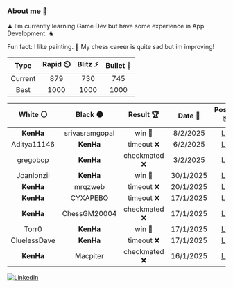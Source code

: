 ### About me 🍜

♟ I’m currently learning Game Dev but have some experience in App Development. ♞

Fun fact: I like painting. 🎨
My chess career is quite sad but im improving!
<!--START_SECTION:chessStats-->
<!-- Automatically generated with https://github.com/Balastrong/chess-stats-action -->

| Type | Rapid ⏲️ | Blitz ⚡ | Bullet 🔫 |
|:---:|:---:|:---:|:---:|
| Current | 879 | 730 | 745 |
| Best | 1000 | 1000 | 1000 |

| White ⚪ | Black ⚫ | Result 🏆 | Date 📅 | Position 🗺️ | Type 🕕 |
|:---:|:---:|:---:|:---:|:---:|:---:|
| **KenHa** | srivasramgopal | win 🥇 | 8/2/2025 | <a href="http://www.ee.unb.ca/cgi-bin/tervo/fen.pl?select=7R/6Q1/1p6/p1p5/7k/1PK5/P7/8 b - -">Link</a> | Blitz |
| Aditya11146 | **KenHa** | timeout ❌ | 6/2/2025 | <a href="http://www.ee.unb.ca/cgi-bin/tervo/fen.pl?select=4rr1k/ppp4p/2n5/3bp1B1/6B1/P1PP1P2/1P1N2P1/1K4R1 b - -">Link</a> | Bullet |
| gregobop | **KenHa** | checkmated ❌ | 3/2/2025 | <a href="http://www.ee.unb.ca/cgi-bin/tervo/fen.pl?select=4b3/3r1n1p/kQ3P1B/P7/1pP5/7B/1P6/R3K2R b KQ -">Link</a> | Blitz |
| Joanlonzii | **KenHa** | win 🥇 | 30/1/2025 | <a href="http://www.ee.unb.ca/cgi-bin/tervo/fen.pl?select=r4rk1/ppp1n1pp/2n2p2/2K5/1q2p3/3PP3/P7/R7 w - - 2 21">Link</a> | Rapid |
| **KenHa** | mrqzweb | timeout ❌ | 20/1/2025 | <a href="http://www.ee.unb.ca/cgi-bin/tervo/fen.pl?select=7r/5kpp/2Q2p2/4p3/8/4bPP1/PP5P/5R1K w - -">Link</a> | Bullet |
| **KenHa** | CYXAPEBO | timeout ❌ | 17/1/2025 | <a href="http://www.ee.unb.ca/cgi-bin/tervo/fen.pl?select=6k1/p7/2p3PK/2r1rq1P/8/8/8/8 w - -">Link</a> | Bullet |
| **KenHa** | ChessGM20004 | checkmated ❌ | 17/1/2025 | <a href="http://www.ee.unb.ca/cgi-bin/tervo/fen.pl?select=4r1k1/1p3pp1/7p/5P2/4pn1P/b7/P4Pq1/3RR2K w - -">Link</a> | Bullet |
| Torr0 | **KenHa** | win 🥇 | 17/1/2025 | <a href="http://www.ee.unb.ca/cgi-bin/tervo/fen.pl?select=r2qk1r1/pp1bn2p/1b1p1Bp1/1Pp1p3/2P1P3/R4NPN/5P1P/Q4RK1 w q -">Link</a> | Bullet |
| CluelessDave | **KenHa** | timeout ❌ | 17/1/2025 | <a href="http://www.ee.unb.ca/cgi-bin/tervo/fen.pl?select=2r1b1k1/6pp/3R1p2/8/q3PP2/6PP/4Q3/3R2K1 b - -">Link</a> | Bullet |
| **KenHa** | Macpiter | checkmated ❌ | 16/1/2025 | <a href="http://www.ee.unb.ca/cgi-bin/tervo/fen.pl?select=8/7k/7p/6pK/6P1/7q/8/8 w - -">Link</a> | Blitz |

<!--END_SECTION:chessStats-->

<a href="https://www.linkedin.com/in/guillermo-bosca/" target="_blank"><img src="https://img.shields.io/badge/LinkedIn-%230077B5.svg?&style=flat-square&logo=linkedin&logoColor=white" alt="LinkedIn"></a>


<!--
**kenhacodes/kenhacodes** is a ✨ _special_ ✨ repository because its `README.md` (this file) appears on your GitHub profile.

Here are some ideas to get you started:

- 🔭 I’m currently working on ...
- 🌱 I’m currently learning App Development, Data Analytics and ML.
- 👯 I’m looking to collaborate on ...
- 🤔 I’m looking for help with ...
- 💬 Ask me about ...
- 📫 How to reach me: ...
- 😄 Pronouns: ...
- ⚡ Fun fact: ...
-->
